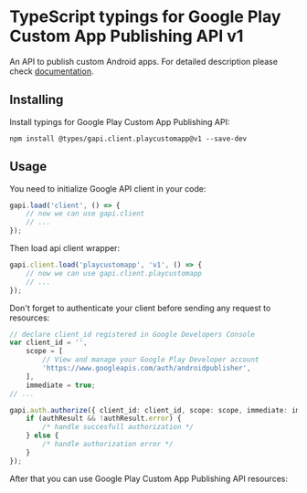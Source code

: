 # TypeScript typings for Google Play Custom App Publishing API v1

An API to publish custom Android apps.
For detailed description please check [documentation](https://developers.google.com/android/work/play/custom-app-api).

## Installing

Install typings for Google Play Custom App Publishing API:

```
npm install @types/gapi.client.playcustomapp@v1 --save-dev
```

## Usage

You need to initialize Google API client in your code:

```typescript
gapi.load('client', () => {
    // now we can use gapi.client
    // ...
});
```

Then load api client wrapper:

```typescript
gapi.client.load('playcustomapp', 'v1', () => {
    // now we can use gapi.client.playcustomapp
    // ...
});
```

Don't forget to authenticate your client before sending any request to resources:

```typescript
// declare client_id registered in Google Developers Console
var client_id = '',
    scope = [
        // View and manage your Google Play Developer account
        'https://www.googleapis.com/auth/androidpublisher',
    ],
    immediate = true;
// ...

gapi.auth.authorize({ client_id: client_id, scope: scope, immediate: immediate }, (authResult) => {
    if (authResult && !authResult.error) {
        /* handle succesfull authorization */
    } else {
        /* handle authorization error */
    }
});
```

After that you can use Google Play Custom App Publishing API resources:

```typescript
```
